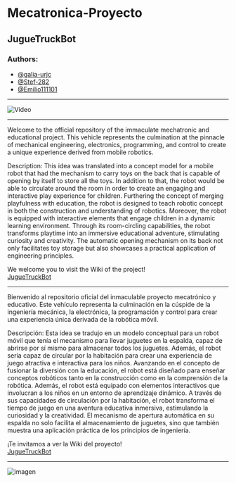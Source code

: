 # Mecatronica-Proyecto
## JugueTruckBot
### Authors:
* [@galia-urjc](https://github.com/galia-urjc)  
* [@Stef-282](https://github.com/Stef-282)  
* [@Emilio111101](https://github.com/Emilio111101)

***
![Video]()
***

Welcome to the official repository of the immaculate mechatronic and educational project. This vehicle represents the culmination at the pinnacle of mechanical engineering, electronics, programming, and control to create a unique experience derived from mobile robotics.

Description:
This idea was translated into a concept model for a mobile robot that had the mechanism to carry toys on the back that is capable of opening by itself to store all the toys. In addition to that, the robot would be able to circulate around the room in order to create an engaging and interactive play experience for children. Furthering the concept of merging playfulness with education, the robot is designed to teach robotic concept in both the construction and understanding of robotics. Moreover, the robot is equipped with interactive elements that engage children in a dynamic learning environment. Through its room-circling capabilities, the robot transforms playtime into an immersive educational adventure, stimulating curiosity and creativity. The automatic opening mechanism on its back not only facilitates toy storage but also showcases a practical application of engineering principles.

We welcome you to visit the Wiki of the project!  
[JugueTruckBot](https://github.com/galia-urjc/Mecatronica-Proyecto/wiki)

***

Bienvenido al repositorio oficial del inmaculable proyecto mecatrónico y educativo. Este vehículo representa la culminación en la cúspide de la ingeniería mecánica, la electrónica, la programación y control para crear una experiencia única derivada de la robótica móvil.

Descripción:
Esta idea se tradujo en un modelo conceptual para un robot móvil que tenía el mecanismo para llevar juguetes en la espalda, capaz de abrirse por sí mismo para almacenar todos los juguetes. Además, el robot sería capaz de circular por la habitación para crear una experiencia de juego atractiva e interactiva para los niños. Avanzando en el concepto de fusionar la diversión con la educación, el robot está diseñado para enseñar conceptos robóticos tanto en la construcción como en la comprensión de la robótica. Además, el robot está equipado con elementos interactivos que involucran a los niños en un entorno de aprendizaje dinámico. A través de sus capacidades de circulación por la habitación, el robot transforma el tiempo de juego en una aventura educativa inmersiva, estimulando la curiosidad y la creatividad. El mecanismo de apertura automática en su espalda no solo facilita el almacenamiento de juguetes, sino que también muestra una aplicación práctica de los principios de ingeniería.

¡Te invitamos a ver la Wiki del proyecto!  
[JugueTruckBot](https://github.com/galia-urjc/Mecatronica-Proyecto/wiki)

***

![imagen](https://github.com/galia-urjc/Mecatronica-Proyecto/assets/145765270/656fe022-5802-4756-9344-28a0ae3e48c6)
